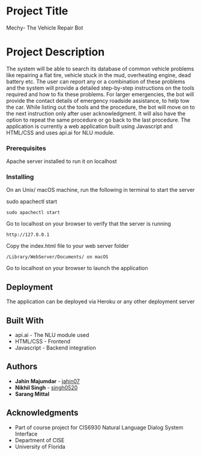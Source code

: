 # Project Title

Mechy- The Vehicle Repair Bot

# Project Description

The system will be able to search its database of common vehicle problems like repairing a flat tire, vehicle stuck in the mud, overheating engine, dead battery etc. The user can report any or a combination of these problems and the system will provide a detailed step-by-step instructions on the tools required and how to fix these problems. For larger emergencies, the bot will provide the contact details of emergency roadside assistance, to help tow the car. While listing out the tools and the procedure, the bot will move on to the next instruction only after user acknowledgment. It will also have the option to repeat the same procedure or go back to the last procedure. 
The application is currently a web application built using Javascript and HTML/CSS and uses api.ai for NLU module.

### Prerequisites

Apache server installed to run it on localhost


### Installing

On an Unix/ macOS machine, run the following in terminal to start the server

sudo apachectl start


```
sudo apachectl start
```

Go to localhost on your browser to verify that the server is running

```
http://127.0.0.1
```

Copy the index.html file to your web server folder

```
/Library/WebServer/Documents/ on macOS
```

Go to localhost on your browser to launch the application


## Deployment

The application can be deployed via Heroku or any other deployment server

## Built With

* api.ai - The NLU module used
* HTML/CSS - Frontend
* Javascript - Backend integration

## Authors

* **Jahin Majumdar** - [jahin07](https://github.com/jahin07)
* **Nikhil Singh** - [singh0520](https://github.com/singh0520)
* **Sarang Mittal**

## Acknowledgments

* Part of course project for CIS6930 Natural Language Dialog System Interface
* Department of CISE
* University of Florida

